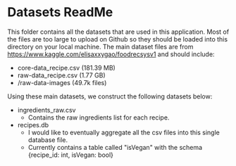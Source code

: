 # Datasets ReadMe

This folder contains all the datasets that are used in this application. Most of the files are too large to upload on Github so they should be loaded into this directory on your local machine. The main dataset files are from https://www.kaggle.com/elisaxxygao/foodrecsysv1 and should include:

- core-data_recipe.csv (181.39 MB)
- raw-data_recipe.csv (1.77 GB)
- /raw-data-images (49.7k files)

Using these main datasets, we construct the following datasets below:

- ingredients_raw.csv
  * Contains the raw ingredients list for each recipe.
- recipes.db
  - I would like to eventually aggregate all the csv files into this single database file.
  - Currently contains a table called "isVegan" with the schema {recipe_id: int, isVegan: bool}
